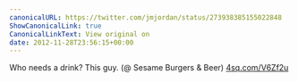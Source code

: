 ```yaml
---
canonicalURL: https://twitter.com/jmjordan/status/273938385155022848
ShowCanonicalLink: true
CanonicalLinkText: View original on
date: 2012-11-28T23:56:15+00:00
---
```

Who needs a drink? This guy. (@ Sesame Burgers &amp; Beer) [4sq.com/V6Zf2u](http://4sq.com/V6Zf2u)
